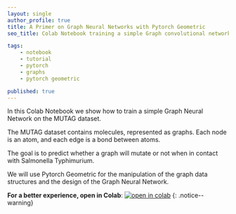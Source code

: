 ```yaml
---
layout: single
author_profile: true
title: A Primer on Graph Neural Networks with Pytorch Geometric
seo_title: Colab Notebook training a simple Graph convolutional network for graph classification on Mutag dataset with pytorch geometric.

tags:
    - notebook
    - tutorial
    - pytorch
    - graphs
    - pytorch geometric

published: true
---
```

In this Colab Notebook we show how to train a simple Graph Neural Network on the MUTAG dataset. 


The MUTAG dataset contains molecules, represented as graphs. Each node is an atom, and each edge is a bond between atoms.

The goal is to predict whether a graph will mutate or not when in contact with Salmonella Typhimurium. 

We will use Pytorch Geometric for the manipulation of the graph data structures and the design of the Graph Neural Network.

**For a better experience, open in Colab**:
[![open in colab](https://colab.research.google.com/assets/colab-badge.svg)](https://colab.research.google.com/github/alessiodevoto/gnns_xai_liverpool/blob/main/notebooks/A_Primer_on_Graph_Neural_Networks_(Liverpool).ipynb)
{: .notice--warning}
